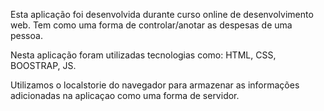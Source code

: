 Esta aplicação foi desenvolvida durante curso online de desenvolvimento web.
Tem como uma forma de controlar/anotar as despesas de uma pessoa.

Nesta aplicação foram utilizadas tecnologias como: HTML, CSS, BOOSTRAP, JS.

Utilizamos o localstorie do navegador para armazenar as informações adicionadas na aplicaçao como uma forma de servidor.